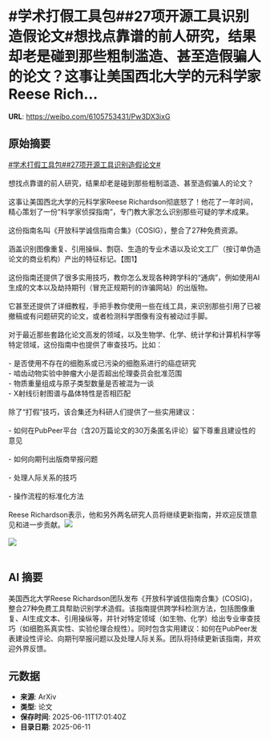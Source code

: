 # #学术打假工具包##27项开源工具识别造假论文#想找点靠谱的前人研究，结果却老是碰到那些粗制滥造、甚至造假骗人的论文？这事让美国西北大学的元科学家Reese Rich...

**URL**: https://weibo.com/6105753431/Pw3DX3ixG

## 原始摘要

<a href="https://m.weibo.cn/search?containerid=231522type%3D1%26t%3D10%26q%3D%23%E5%AD%A6%E6%9C%AF%E6%89%93%E5%81%87%E5%B7%A5%E5%85%B7%E5%8C%85%23&amp;extparam=%23%E5%AD%A6%E6%9C%AF%E6%89%93%E5%81%87%E5%B7%A5%E5%85%B7%E5%8C%85%23" data-hide=""><span class="surl-text">#学术打假工具包#</span></a><a href="https://m.weibo.cn/search?containerid=231522type%3D1%26t%3D10%26q%3D%2327%E9%A1%B9%E5%BC%80%E6%BA%90%E5%B7%A5%E5%85%B7%E8%AF%86%E5%88%AB%E9%80%A0%E5%81%87%E8%AE%BA%E6%96%87%23&amp;extparam=%2327%E9%A1%B9%E5%BC%80%E6%BA%90%E5%B7%A5%E5%85%B7%E8%AF%86%E5%88%AB%E9%80%A0%E5%81%87%E8%AE%BA%E6%96%87%23" data-hide=""><span class="surl-text">#27项开源工具识别造假论文#</span></a><br><br>想找点靠谱的前人研究，结果却老是碰到那些粗制滥造、甚至造假骗人的论文？<br><br>这事让美国西北大学的元科学家Reese Richardson彻底怒了！他花了一年时间，精心策划了一份“科学家侦探指南”，专门教大家怎么识别那些可疑的学术成果。<br><br>这份指南名叫《开放科学诚信指南合集》（COSIG），整合了27种免费资源。<br><br>涵盖识别图像重复、引用操纵、剽窃、生造的专业术语以及论文工厂（按订单伪造论文的商业机构）产出的特征标记。【图1】<br><br>这份指南还提供了很多实用技巧，教你怎么发现各种跨学科的“通病”，例如使用AI生成的文本以及劫持期刊（冒充正规期刊的诈骗网站）的出版物。<br><br>它甚至还提供了详细教程，手把手教你使用一些在线工具，来识别那些引用了已被撤稿或有问题研究的论文，或者检测科学图像有没有被动过手脚。<br><br>对于最近那些套路化论文高发的领域，以及生物学、化学、统计学和计算机科学等特定领域，这份指南中也提供了审查技巧。比如：<br><br>- 是否使用不存在的细胞系或已污染的细胞系进行的癌症研究<br>- 啮齿动物实验中肿瘤大小是否超出伦理委员会批准范围<br>- 物质重量组成与原子类型数量是否被混为一谈<br>- X射线衍射图谱与晶体特性是否相匹配<br><br>除了“打假”技巧，该合集还为科研人们提供了一些实用建议：<br><br>- 如何在PubPeer平台（含20万篇论文的30万条匿名评论）留下尊重且建设性的意见<br><br>- 如何向期刊出版商举报问题<br><br>- 处理人际关系的技巧<br><br>- 操作流程的标准化方法<br><br>Reese Richardson表示，他和另外两名研究人员将继续更新指南，并欢迎反馈意见和进一步贡献。<img style="" src="https://tvax1.sinaimg.cn/large/006Fd7o3gy1i2bj0n8676j30zk0hytgg.jpg" referrerpolicy="no-referrer"><br><br><img style="" src="https://tvax2.sinaimg.cn/large/006Fd7o3gy1i2bj0pjqd4j30xc18udyc.jpg" referrerpolicy="no-referrer"><br><br>

## AI 摘要

美国西北大学Reese Richardson团队发布《开放科学诚信指南合集》(COSIG)，整合27种免费工具帮助识别学术造假。该指南提供跨学科检测方法，包括图像重复、AI生成文本、引用操纵等，并针对特定领域（如生物、化学）给出专业审查技巧（如细胞系真实性、实验伦理合规性）。同时包含实用建议：如何在PubPeer发表建设性评论、向期刊举报问题以及处理人际关系。团队将持续更新该指南，并欢迎外界反馈。

## 元数据

- **来源**: ArXiv
- **类型**: 论文
- **保存时间**: 2025-06-11T17:01:40Z
- **目录日期**: 2025-06-11
